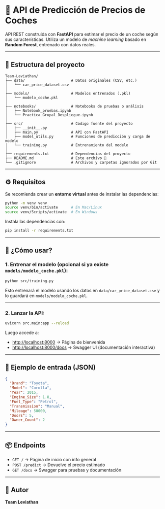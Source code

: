 # 🚗 API de Predicción de Precios de Coches

API REST construida con **FastAPI** para estimar el precio de un coche según sus características. Utiliza un modelo de *machine learning* basado en **Random Forest**, entrenado con datos reales.

---

## 📁 Estructura del proyecto

```
Team-Leviathan/
├── data/                     # Datos originales (CSV, etc.)
│   └── car_price_dataset.csv
│
├── models/                   # Modelos entrenados (.pkl)
│   └── modelo_coche.pkl
│
├── notebooks/                # Notebooks de pruebas o análisis
│   ├── Notebook_pruebas.ipynb
│   └── Practica_Grupal_Despliegue.ipynb
│
├── src/                      # Código fuente del proyecto
│   ├── __init__.py
│   ├── main.py               # API con FastAPI
│   ├── model_utils.py        # Funciones de predicción y carga de modelo
│   └── training.py           # Entrenamiento del modelo
│
├── requirements.txt          # Dependencias del proyecto
├── README.md                 # Este archivo 🙂
└── .gitignore                # Archivos y carpetas ignorados por Git
```

---

## ⚙️ Requisitos

Se recomienda crear un **entorno virtual** antes de instalar las dependencias:

```bash
python -m venv venv
source venv/bin/activate      # En Mac/Linux
source venv/Scripts/activate  # En Windows
```

Instala las dependencias con:

```bash
pip install -r requirements.txt
```

---

## 🚀 ¿Cómo usar?

### 1. Entrenar el modelo (opcional si ya existe `models/modelo_coche.pkl`):

```bash
python src/training.py
```

Esto entrenará el modelo usando los datos en `data/car_price_dataset.csv` y lo guardará en `models/modelo_coche.pkl`.

---

### 2. Lanzar la API:

```bash
uvicorn src.main:app --reload
```

Luego accede a:

- [http://localhost:8000](http://localhost:8000) → Página de bienvenida
- [http://localhost:8000/docs](http://localhost:8000/docs) → Swagger UI (documentación interactiva)

---

## 🧪 Ejemplo de entrada (JSON)

```json
{
  "Brand": "Toyota",
  "Model": "Corolla",
  "Year": 2015,
  "Engine_Size": 1.8,
  "Fuel_Type": "Petrol",
  "Transmission": "Manual",
  "Mileage": 50000,
  "Doors": 5,
  "Owner_Count": 2
}
```

---

## 📦 Endpoints

- `GET /` → Página de inicio con info general
- `POST /predict` → Devuelve el precio estimado
- `GET /docs` → Swagger para pruebas y documentación

---

## 👥 Autor

**Team Leviathan**